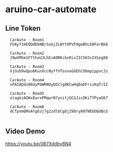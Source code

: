 # aruino-car-automate

## Line Token

```
  CarAuto - Room1
  FOAyf34EQQdDbNBrSoGjZLWYtOPVF9geBhLb9FarBkQ
  
  CarAuto - Room2
  J9wVMSm1FTthoUJLhEsA0RKcknRixIIC5H3sIXSeg88

  CarAuto - Room3
  VjGub9wQpu6KunXccNyffVTosveGOEhCObmpippvcJz

  CarAuto - Room4
  sPAI8Qds06UyPbWRNUybDclg8KCwHq0aDFrsiKqTrIZ

  CarAuto - Room5
  olagkzAOHxEwrxPMqwrN7ynitjGCGJzcDKiT7PyaG67

  CarAuto - Room6
  dCfpnmQMxAtgEoj7g2zdl6Cg8jZ98ry80TNEbDQdBcG
 
```

## Video Demo

  https://youtu.be/0B7Xddby8N4
